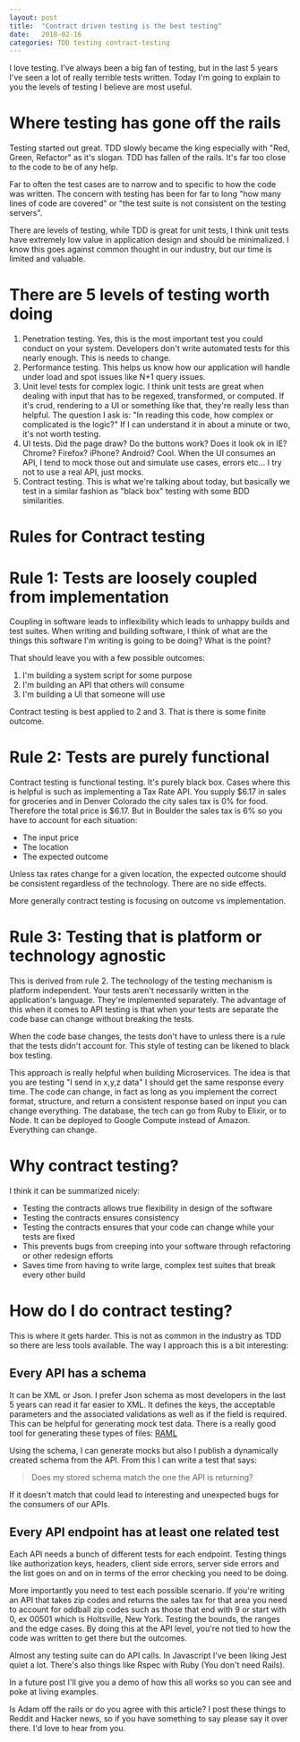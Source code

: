 ```yaml
---
layout: post
title:  "Contract driven testing is the best testing"
date:   2018-02-16
categories: TDD testing contract-testing
---
```


I love testing. I've always been a big fan of testing, but in the last 5 years I've seen a lot of really terrible tests written. Today I'm going to explain to you the levels of testing I believe are most useful.

# Where testing has gone off the rails

Testing started out great. TDD slowly became the king especially with "Red, Green, Refactor" as it's slogan. TDD has fallen of the rails. It's far too close to the code to be of any help.

Far to often the test cases are to narrow and to specific to how the code was written. The concern with testing has been for far to long "how many lines of code are covered" or "the test suite is not consistent on the testing servers".

There are levels of testing, while TDD is great for unit tests, I think unit tests have extremely low value in application design and should be minimalized. I know this goes against common thought in our industry, but our time is limited and valuable.

# There are 5 levels of testing worth doing

1. Penetration testing. Yes, this is the most important test you could conduct on your system. Developers don't write automated tests for this nearly enough. This is needs to change.
2. Performance testing. This helps us know how our application will handle under load and spot issues like N+1 query issues.
3. Unit level tests for complex logic. I think unit tests are great when dealing with input that has to be regexed, transformed, or computed. If it's crud, rendering to a UI or something like that, they're really less than helpful. The question I ask is: "In reading this code, how complex or complicated is the logic?" If I can understand it in about a minute or two, it's not worth testing.
4. UI tests. Did the page draw? Do the buttons work? Does it look ok in IE? Chrome? Firefox? iPhone? Android? Cool. When the UI consumes an API, I tend to mock those out and simulate use cases, errors etc... I try not to use a real API, just mocks.
5. Contract testing. This is what we're talking about today, but basically we test in a similar fashion as "black box" testing with some BDD similarities.

# Rules for Contract testing

# Rule 1: Tests are loosely coupled from implementation

Coupling in software leads to inflexibility which leads to unhappy builds and test suites. When writing and building software, I think of what are the things this software I'm writing is going to be doing? What is the point?

That should leave you with a few possible outcomes:

1. I'm building a system script for some purpose
2. I'm building an API that others will consume
3. I'm building a UI that someone will use

Contract testing is best applied to 2 and 3. That is there is some finite outcome.

# Rule 2: Tests are purely functional

Contract testing is functional testing. It's purely black box. Cases where this is helpful is such as implementing a Tax Rate API. You supply $6.17 in sales for groceries and in Denver Colorado the city sales tax is 0% for food. Therefore the total price is $6.17. But in Boulder the sales tax is 6% so you have to account for each situation:

* The input price
* The location
* The expected outcome

Unless tax rates change for a given location, the expected outcome should be consistent regardless of the technology. There are no side effects.

More generally contract testing is focusing on outcome vs implementation.

# Rule 3: Testing that is platform or technology agnostic

This is derived from rule 2. The technology of the testing mechanism is platform independent. Your tests aren't necessarily written in the application's language. They're implemented separately. The advantage of this when it comes to API testing is that when your tests are separate the code base can change without breaking the tests.

When the code base changes, the tests don't have to unless there is a rule that the tests didn't account for. This style of testing can be likened to black box testing.

This approach is really helpful when building Microservices. The idea is that you are testing "I send in x,y,z data" I should get the same response every time. The code can change, in fact as long as you implement the correct format, structure, and return a consistent response based on input you can change everything. The database, the tech can go from Ruby to Elixir, or to Node. It can be deployed to Google Compute instead of Amazon. Everything can change.

# Why contract testing?

I think it can be summarized nicely:

* Testing the contracts allows true flexibility in design of the software
* Testing the contracts ensures consistency
* Testing the contracts ensures that your code can change while your tests are fixed
* This prevents bugs from creeping into your software through refactoring or other redesign efforts
* Saves time from having to write large, complex test suites that break every other build

# How do I do contract testing?

This is where it gets harder. This is not as common in the industry as TDD so there are less tools available. The way I approach this is a bit interesting:

## Every API has a schema

It can be XML or Json. I prefer Json schema as most developers in the last 5 years can read it far easier to XML. It defines the keys, the acceptable parameters and the associated validations as well as if the field is required. This can be helpful for generating mock test data. There is a really good tool for generating these types of files: [RAML](https://raml.org/)

Using the schema, I can generate mocks but also I publish a dynamically created schema from the API. From this I can write a test that says:

> Does my stored schema match the one the API is returning?

If it doesn't match that could lead to interesting and unexpected bugs for the consumers of our APIs.

## Every API endpoint has at least one related test

Each API needs a bunch of different tests for each endpoint. Testing things like authorization keys, headers, client side errors, server side errors and the list goes on and on in terms of the error checking you need to be doing.

More importantly you need to test each possible scenario. If you're writing an API that takes zip codes and returns the sales tax for that area you need to account for oddball zip codes such as those that end with 9 or start with 0, ex 00501 which is Holtsville, New York. Testing the bounds, the ranges and the edge cases. By doing this at the API level, you're not tied to how the code was written to get there but the outcomes.

Almost any testing suite can do API calls. In Javascript I've been liking Jest quiet a lot. There's also things like Rspec with Ruby (You don't need Rails).

In a future post I'll give you a demo of how this all works so you can see and poke at living examples.

Is Adam off the rails or do you agree with this article? I post these things to Reddit and Hacker news, so if you have something to say please say it over there. I'd love to hear from you.


